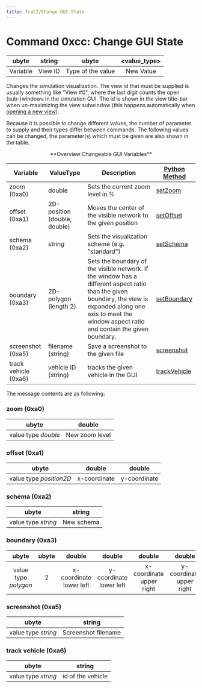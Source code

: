 ```yaml
---
title: TraCI/Change GUI State
---
```


# Command 0xcc: Change GUI State

|  ubyte   | string  |       ubyte       | <value_type\> |
| :------: | :-----: | :---------------: | :----------: |
| Variable | View ID | Type of the value |  New Value   |

Changes the simulation visualization. The view id that must be supplied
is usually something like "View \#0", where the last digit counts the
open (sub-)windows in the simulation GUI. The id is shown in the view
title-bar when un-maximizing the view subwindow (this happens
automatically when [opening a new view](../sumo-gui.md#multiple_views)).

Because it is possible to change different values, the number of
parameter to supply and their types differ between commands. The
following values can be changed, the parameter(s) which must be given
are also shown in the table.

<center>**Overview Changeable GUI Variables**</center>

| Variable             | ValueType                    | Description                                                                                                                                                                                                       | [Python Method](../TraCI/Interfacing_TraCI_from_Python.md)                  |
| -------------------- | ---------------------------- | -------------------------------------------------------------------- | ------------------------------------------ |
| zoom (0xa0)          | double                       | Sets the current zoom level in %           | [setZoom](https://sumo.dlr.de/pydoc/traci._gui.html#GuiDomain-setZoom)    |
| offset (0xa1)        | 2D-position (double, double) | Moves the center of the visible network to the given position   | [setOffset](https://sumo.dlr.de/pydoc/traci._gui.html#GuiDomain-setOffset)       |
| schema (0xa2)        | string     | Sets the visualization scheme (e.g. "standard")    | [setSchema](https://sumo.dlr.de/pydoc/traci._gui.html#GuiDomain-setSchema)       |
| boundary (0xa3)      | 2D-polygon (length 2)        | Sets the boundary of the visible network. If the window has a different aspect ratio than the given boundary, the view is expanded along one axis to meet the window aspect ratio and contain the given boundary. | [setBoundary](https://sumo.dlr.de/pydoc/traci._gui.html#GuiDomain-setBoundary)   |
| screenshot (0xa5)    | filename (string)            | Save a screenshot to the given file    | [screenshot](https://sumo.dlr.de/pydoc/traci._gui.html#GuiDomain-screenshot)  |
| track vehicle (0xa6) | vehicle ID (string)     | tracks the given vehicle in the GUI  | [trackVehicle](https://sumo.dlr.de/pydoc/traci._gui.html#GuiDomain-trackVehicle) |


The message contents are as following:

### zoom (0xa0)

|        ubyte        |     double     |
| :-----------------: | :------------: |
| value type *double* | New zoom level |

### offset (0xa1)

|          ubyte          |    double    |    double    |
| :---------------------: | :----------: | :----------: |
| value type *position2D* | x-coordinate | y-coordinate |

### schema (0xa2)

|        ubyte        |   string   |
| :-----------------: | :--------: |
| value type *string* | New schema |

### boundary (0xa3)

|        ubyte         | ubyte |         double          |         double          |          double          |          double          |
| :------------------: | :---: | :---------------------: | :---------------------: | :----------------------: | :----------------------: |
| value type *polygon* |   2   | x-coordinate lower left | y-ccordinate lower left | x-coordinate upper right | y-coordinate upper right |

### screenshot (0xa5)

|        ubyte        |       string        |
| :-----------------: | :-----------------: |
| value type *string* | Screenshot filename |

### track vehicle (0xa6)

|        ubyte        |      string       |
| :-----------------: | :---------------: |
| value type *string* | id of the vehicle |
